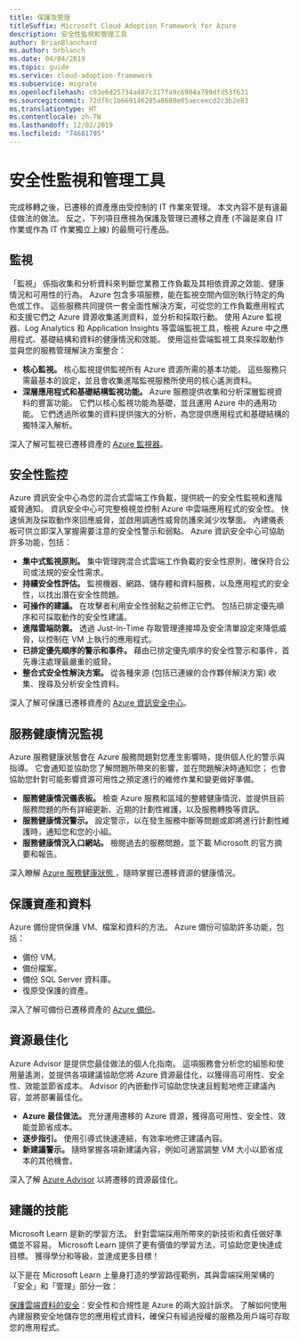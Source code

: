 ```yaml
---
title: 保護及管理
titleSuffix: Microsoft Cloud Adoption Framework for Azure
description: 安全性監視和管理工具
author: BrianBlanchard
ms.author: brblanch
ms.date: 04/04/2019
ms.topic: guide
ms.service: cloud-adoption-framework
ms.subservice: migrate
ms.openlocfilehash: c03e6d25734a487c317fa9c6904a799dfd53f631
ms.sourcegitcommit: 72df8c1b669146285a8680e05aeceecd2c3b2e83
ms.translationtype: HT
ms.contentlocale: zh-TW
ms.lasthandoff: 12/02/2019
ms.locfileid: "74681795"
---
```

# <a name="secure-monitoring-and-management-tools"></a>安全性監視和管理工具

完成移轉之後，已遷移的資產應由受控制的 IT 作業來管理。 本文內容不是有違最佳做法的做法。 反之，下列項目應視為保護及管理已遷移之資產 (不論是來自 IT 作業或作為 IT 作業獨立上線) 的最簡可行產品。

## <a name="monitoring"></a>監視

「監視」  係指收集和分析資料來判斷您業務工作負載及其相依資源之效能、健康情況和可用性的行為。 Azure 包含多項服務，能在監視空間內個別執行特定的角色或工作。 這些服務共同提供一套全面性解決方案，可從您的工作負載應用程式和支援它們之 Azure 資源收集遙測資料，並分析和採取行動。 使用 Azure 監視器、Log Analytics 和 Application Insights 等雲端監視工具，檢視 Azure 中之應用程式、基礎結構和資料的健康情況和效能。 使用這些雲端監視工具來採取動作並與您的服務管理解決方案整合：

- **核心監視。** 核心監視提供監視所有 Azure 資源所需的基本功能。 這些服務只需最基本的設定，並且會收集進階監視服務所使用的核心遙測資料。
- **深層應用程式和基礎結構監視功能。** Azure 服務提供收集和分析深層監視資料的豐富功能。 它們以核心監視功能為基礎，並且運用 Azure 中的通用功能。 它們透過所收集的資料提供強大的分析，為您提供應用程式和基礎結構的獨特深入解析。

深入了解可監視已遷移資產的 [Azure 監視器](https://docs.microsoft.com/azure/azure-monitor/overview)。

## <a name="security-monitoring"></a>安全性監控

Azure 資訊安全中心為您的混合式雲端工作負載，提供統一的安全性監視和進階威脅通知。 資訊安全中心可完整檢視並控制 Azure 中雲端應用程式的安全性。 快速偵測及採取動作來回應威脅，並啟用調適性威脅防護來減少攻擊面。 內建儀表板可供立即深入掌握需要注意的安全性警示和弱點。 Azure 資訊安全中心可協助許多功能，包括：

- **集中式監視原則。** 集中管理跨混合式雲端工作負載的安全性原則，確保符合公司或法規的安全性需求。
- **持續安全性評估。** 監視機器、網路、儲存體和資料服務，以及應用程式的安全性，以找出潛在安全性問題。
- **可操作的建議。** 在攻擊者利用安全性弱點之前修正它們。 包括已排定優先順序和可採取動作的安全性建議。
- **進階雲端防禦。** 透過 Just-In-Time 存取管理連接埠及安全清單設定來降低威脅，以控制在 VM 上執行的應用程式。
- **已排定優先順序的警示和事件。** 藉由已排定優先順序的安全性警示和事件，首先專注處理最嚴重的威脅。
- **整合式安全性解決方案。** 從各種來源 (包括已連線的合作夥伴解決方案) 收集、搜尋及分析安全性資料。

深入了解可保護已遷移資產的 [Azure 資訊安全中心](https://docs.microsoft.com/azure/security-center)。

## <a name="service-health-monitoring"></a>服務健康情況監視

Azure 服務健康狀態會在 Azure 服務問題對您產生影響時，提供個人化的警示與指導。 它會通知並協助您了解問題所帶來的影響，並在問題解決時通知您； 也會協助您針對可能影響資源可用性之預定進行的維修作業和變更做好準備。

- **服務健康情況儀表板。** 檢查 Azure 服務和區域的整體健康情況，並提供目前服務問題的所有詳細更新、近期的計劃性維護，以及服務轉換等資訊。
- **服務健康情況警示。** 設定警示，以在發生服務中斷等問題或即將進行計劃性維護時，通知您和您的小組。
- **服務健康情況入口網站。** 檢閱過去的服務問題，並下載 Microsoft 的官方摘要和報告。

深入瞭解 [Azure 服務健康狀態 ](https://docs.microsoft.com/azure/service-health)，隨時掌握已遷移資源的健康情況。

## <a name="protect-assets-and-data"></a>保護資產和資料

Azure 備份提供保護 VM、檔案和資料的方法。 Azure 備份可協助許多功能，包括：

- 備份 VM。
- 備份檔案。
- 備份 SQL Server 資料庫。
- 復原受保護的資產。

深入了解可備份已遷移資產的 [Azure 備份](https://docs.microsoft.com/azure/backup)。

## <a name="optimize-resources"></a>資源最佳化

Azure Advisor 是提供您最佳做法的個人化指南。 這項服務會分析您的組態和使用量遙測，並提供各項建議協助您將 Azure 資源最佳化，以獲得高可用性、安全性、效能並節省成本。 Advisor 的內嵌動作可協助您快速且輕鬆地修正建議內容，並將部署最佳化。

- **Azure 最佳做法。** 充分運用遷移的 Azure 資源，獲得高可用性、安全性、效能並節省成本。
- **逐步指引。** 使用引導式快速連結，有效率地修正建議內容。
- **新建議警示。** 隨時掌握各項新建議內容，例如可適當調整 VM 大小以節省成本的其他機會。

深入了解 [Azure Advisor](https://docs.microsoft.com/azure/advisor/advisor-overview) 以將遷移的資源最佳化。

## <a name="suggested-skills"></a>建議的技能

Microsoft Learn 是新的學習方法。 針對雲端採用所帶來的新技術和責任做好準備並不容易。 Microsoft Learn 提供了更有價值的學習方法，可協助您更快達成目標。 獲得學分和等級，並達成更多目標！

以下是在 Microsoft Learn 上量身打造的學習路徑範例，其與雲端採用架構的「安全」和「管理」部分一致： 

[保護雲端資料的安全](https://docs.microsoft.com/learn/paths/secure-your-cloud-data/)：安全性和合規性是 Azure 的兩大設計訴求。 了解如何使用內建服務安全地儲存您的應用程式資料，確保只有經過授權的服務及用戶端可存取您的應用程式。
